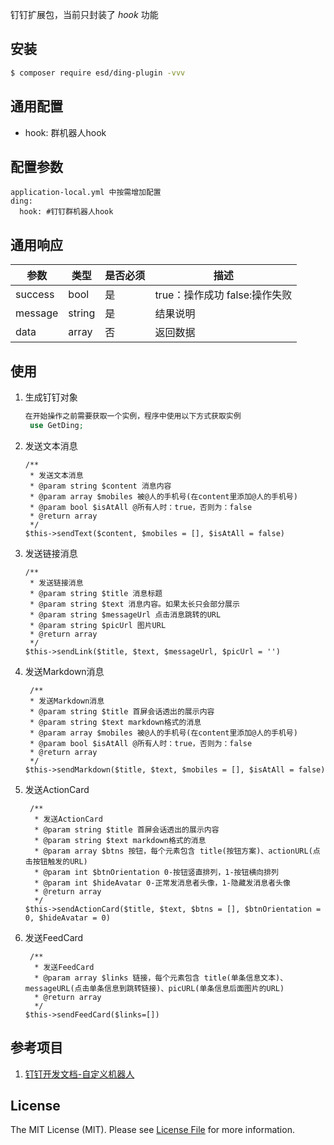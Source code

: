 钉钉扩展包，当前只封装了 *hook* 功能

## 安装

``` bash
$ composer require esd/ding-plugin -vvv
```

## 通用配置

 - hook: 群机器人hook

## 配置参数

   ```
   application-local.yml 中按需增加配置
   ding:
     hook: #钉钉群机器人hook
   ```

## 通用响应

| 参数  | 类型  | 是否必须  | 描述  |
| ------------ | ------------ | ------------ | ------------ |
| success| bool | 是 | true：操作成功 false:操作失败 |
| message | string | 是 | 结果说明 |
| data | array | 否 | 返回数据 |


## 使用

1. 生成钉钉对象

    ``` php
    在开始操作之前需要获取一个实例，程序中使用以下方式获取实例
     use GetDing;
    ```

2. 发送文本消息

    ```
    /**
     * 发送文本消息
     * @param string $content 消息内容
     * @param array $mobiles 被@人的手机号(在content里添加@人的手机号)
     * @param bool $isAtAll @所有人时：true，否则为：false
     * @return array
     */
    $this->sendText($content, $mobiles = [], $isAtAll = false)
    ```

3. 发送链接消息

    ```
    /**
     * 发送链接消息
     * @param string $title 消息标题
     * @param string $text 消息内容。如果太长只会部分展示
     * @param string $messageUrl 点击消息跳转的URL
     * @param string $picUrl 图片URL
     * @return array
     */
    $this->sendLink($title, $text, $messageUrl, $picUrl = '')
    ```

4. 发送Markdown消息

    ```
     /**
     * 发送Markdown消息
     * @param string $title 首屏会话透出的展示内容
     * @param string $text markdown格式的消息
     * @param array $mobiles 被@人的手机号(在content里添加@人的手机号)
     * @param bool $isAtAll @所有人时：true，否则为：false
     * @return array
     */
    $this->sendMarkdown($title, $text, $mobiles = [], $isAtAll = false)
    ```

5. 发送ActionCard

    ```
     /**
      * 发送ActionCard
      * @param string $title 首屏会话透出的展示内容
      * @param string $text markdown格式的消息
      * @param array $btns 按钮，每个元素包含 title(按钮方案)、actionURL(点击按钮触发的URL)
      * @param int $btnOrientation 0-按钮竖直排列，1-按钮横向排列
      * @param int $hideAvatar 0-正常发消息者头像，1-隐藏发消息者头像
      * @return array
      */
    $this->sendActionCard($title, $text, $btns = [], $btnOrientation = 0, $hideAvatar = 0)
    ```

6. 发送FeedCard

    ```
     /**
      * 发送FeedCard
      * @param array $links 链接，每个元素包含 title(单条信息文本)、messageURL(点击单条信息到跳转链接)、picURL(单条信息后面图片的URL)
      * @return array
      */
    $this->sendFeedCard($links=[])
    ```

## 参考项目

1. [钉钉开发文档-自定义机器人](https://open-doc.dingtalk.com/microapp/serverapi2/qf2nxq)

## License

The MIT License (MIT). Please see [License File](LICENSE.md) for more information.
